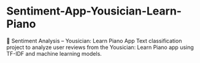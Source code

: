 # Sentiment-App-Yousician-Learn-Piano
🎵 Sentiment Analysis – Yousician: Learn Piano App Text classification project to analyze user reviews from the Yousician: Learn Piano app using TF-IDF and machine learning models.
